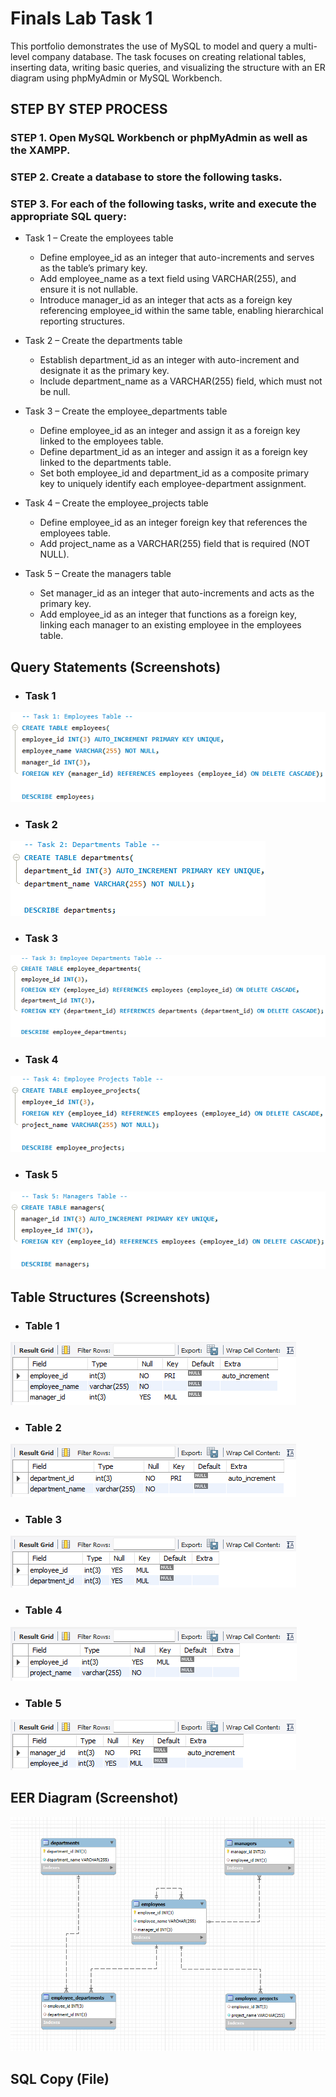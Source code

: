 # Finals Lab Task 1
This portfolio demonstrates the use of MySQL to model and query a multi-level company database. The task focuses on creating relational tables, inserting data, writing basic queries, and visualizing the structure with an ER diagram using phpMyAdmin or MySQL Workbench.

## STEP BY STEP PROCESS
### STEP 1. Open MySQL Workbench or phpMyAdmin as well as the XAMPP.

### STEP 2. Create a database to store the following tasks.

### STEP 3. For each of the following tasks, write and execute the appropriate SQL query:
- Task 1 – Create the employees table
  - Define employee_id as an integer that auto-increments and serves as the table’s primary key.
  - Add employee_name as a text field using VARCHAR(255), and ensure it is not nullable.
  - Introduce manager_id as an integer that acts as a foreign key referencing employee_id within the same table, enabling hierarchical reporting structures.

- Task 2 – Create the departments table
  - Establish department_id as an integer with auto-increment and designate it as the primary key.
  - Include department_name as a VARCHAR(255) field, which must not be null.

- Task 3 – Create the employee_departments table
  - Define employee_id as an integer and assign it as a foreign key linked to the employees table.
  - Define department_id as an integer and assign it as a foreign key linked to the departments table.
  - Set both employee_id and department_id as a composite primary key to uniquely identify each employee-department assignment.

- Task 4 – Create the employee_projects table
  - Define employee_id as an integer foreign key that references the employees table.
  - Add project_name as a VARCHAR(255) field that is required (NOT NULL).

- Task 5 – Create the managers table
  - Set manager_id as an integer that auto-increments and acts as the primary key.
  - Add employee_id as an integer that functions as a foreign key, linking each manager to an existing employee in the employees table.

## Query Statements (Screenshots)
- ### Task 1
![screenshot](images/FLT1(T1).png)
- ### Task 2
![screenshot](images/FLT1(T2).png)
- ### Task 3
![screenshot](images/FLT1(T3).png)
- ### Task 4
![screenshot](images/FLT1(T4).png)
- ### Task 5
![screenshot](images/FLT1(T5).png)

## Table Structures (Screenshots)
- ### Table 1
![screenshot](images/FLT1(tbl1).png)
- ### Table 2
![screenshot](images/FLT1(tbl2).png)
- ### Table 3
![screenshot](images/FLT1(tbl3).png)
- ### Table 4
![screenshot](images/FLT1(tbl4).png)
- ### Table 5
![screenshot](images/FLT1(tbl5).png)

## EER Diagram (Screenshot)
![screenshot](images/FLT1(EER_Diagram).png)

## SQL Copy (File)





